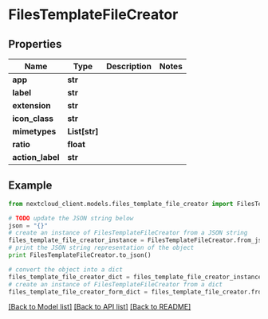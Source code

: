# FilesTemplateFileCreator


## Properties
Name | Type | Description | Notes
------------ | ------------- | ------------- | -------------
**app** | **str** |  | 
**label** | **str** |  | 
**extension** | **str** |  | 
**icon_class** | **str** |  | 
**mimetypes** | **List[str]** |  | 
**ratio** | **float** |  | 
**action_label** | **str** |  | 

## Example

```python
from nextcloud_client.models.files_template_file_creator import FilesTemplateFileCreator

# TODO update the JSON string below
json = "{}"
# create an instance of FilesTemplateFileCreator from a JSON string
files_template_file_creator_instance = FilesTemplateFileCreator.from_json(json)
# print the JSON string representation of the object
print FilesTemplateFileCreator.to_json()

# convert the object into a dict
files_template_file_creator_dict = files_template_file_creator_instance.to_dict()
# create an instance of FilesTemplateFileCreator from a dict
files_template_file_creator_form_dict = files_template_file_creator.from_dict(files_template_file_creator_dict)
```
[[Back to Model list]](../README.md#documentation-for-models) [[Back to API list]](../README.md#documentation-for-api-endpoints) [[Back to README]](../README.md)


